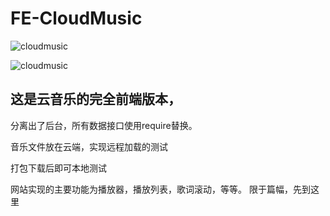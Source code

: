 # FE-CloudMusic

![cloudmusic](http://7xstax.com1.z0.glb.clouddn.com/index-1.png)

![cloudmusic](http://7xstax.com1.z0.glb.clouddn.com/index-2.png)


## 这是云音乐的完全前端版本，

分离出了后台，所有数据接口使用require替换。

音乐文件放在云端，实现远程加载的测试

打包下载后即可本地测试

网站实现的主要功能为播放器，播放列表，歌词滚动，等等。
限于篇幅，先到这里
